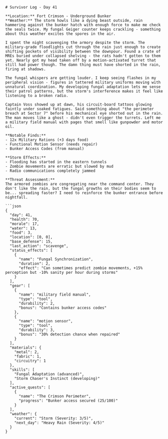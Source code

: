 ```
# Survivor Log - Day 41

**Location:** Fort Crimson - Underground Bunker  
**Weather:** The storm howls like a dying beast outside, rain hammering against the bunker hatch with enough force to make me check the seals twice. My fungal Geiger counter keeps crackling - something about this weather excites the spores in the air.  

I spent the night scavenging the armory despite the storm. The military-grade floodlights cut through the rain just enough to create shifting pockets of visibility between the downpour. Found a crate of MREs buried under collapsed shelving - the rats hadn't gotten to them yet. Nearly got my head taken off by a motion-activated turret that still had power though. The damn thing must have shorted in the rain, firing at shadows.  

The fungal whispers are getting louder. I keep seeing flashes in my peripheral vision - figures in tattered military uniforms moving with unnatural coordination. My developing fungal adaptation lets me sense their patrol patterns, but the storm's interference makes it feel like listening to a broken radio.  

Captain Voss showed up at dawn, his circuit-board tattoos glowing faintly under soaked fatigues. Said something about "the perimeter breach at Sector 7" before his mechanical eye shorted out in the rain. The man moves like a ghost - didn't even trigger the turrets. Left me a military field manual with pages that smell like gunpowder and motor oil.  

**Notable Finds:**  
- 12x Military Rations (+3 days food)  
- Functional Motion Sensor (needs repair)  
- Bunker Access Codes (from manual)  

**Storm Effects:**  
- Flooding has started in the eastern tunnels  
- Zombie movements are erratic but slowed by mud  
- Radio communications completely jammed  

**Threat Assessment:**  
The armored zombies are congregating near the command center. They don't like the rain, but the fungal growths on their bodies seem to be... spreading faster? I need to reinforce the bunker entrance before nightfall.  

```json
{
  "day": 41,
  "health": 70,
  "morale": 17,
  "water": 13,
  "food": 3,
  "location": [0, 0],
  "base_defense": 15,
  "last_action": "scavenge",
  "status_effects": [
    {
      "name": "Fungal Synchronization",
      "duration": 2,
      "effect": "Can sometimes predict zombie movements, +15% perception but -10% sanity per hour during storms"
    }
  ],
  "gear": [
    {
      "name": "military field manual",
      "type": "tool",
      "durability": 2,
      "bonus": "Contains bunker access codes"
    },
    {
      "name": "motion sensor",
      "type": "tool",
      "durability": 3,
      "bonus": "30% detection chance when repaired"
    }
  ],
  "materials": {
    "metal": 2,
    "fabric": 1,
    "circuitry": 1
  },
  "skills": [
    "Fungal Adaptation (advanced)",
    "Storm Chaser's Instinct (developing)"
  ],
  "active_quests": [
    {
      "name": "The Crimson Perimeter",
      "progress": "Bunker access secured (25/100)"
    }
  ],
  "weather": {
    "current": "Storm (Severity: 3/5)",
    "next_day": "Heavy Rain (Severity: 4/5)"
  }
}
```